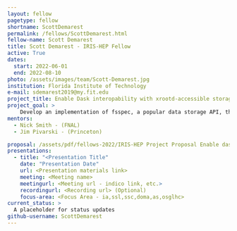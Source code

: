 ```yaml
---
layout: fellow
pagetype: fellow
shortname: ScottDemarest
permalink: /fellows/ScottDemarest.html
fellow-name: Scott Demarest
title: Scott Demarest - IRIS-HEP Fellow
active: True
dates:
  start: 2022-06-01
  end: 2022-08-10
photo: /assets/images/team/Scott-Demarest.jpg
institution: Florida Institute of Technology
e-mail: sdemarest2019@my.fit.edu
project_title: Enable Dask interopability with xrootd-accessible storage systems
project_goal: >
    Develop an implementation of fsspec, a popular data storage API, that enables it to work with the xrootd accessible storage systems common in HEP. The implementation will enable Dask, and other data analysis Python packages that use fsspec, to work seamlessly with xrootd. The final product will be a middleware software package containing the implmenation itself along with docs, tests and examples.
mentors:
  - Nick Smith - (FNAL)
  - Jim Pivarski - (Princeton)

proposal: /assets/pdf/fellows-2022/IRIS-HEP Project Proposal Enable dask interopability with xrootd-accessible storage systems(1).pdf
presentations:
  - title: "<Presentation Title"
    date: "Presentation Date"
    url: <Presentation materials link>
    meeting: <Meeting name>
    meetingurl: <Meeting url - indico link, etc.>
    recordingurl: <Recording url> (Optional)
    focus-area: <Focus Area - ia,ssl,ssc,doma,as,osglhc>
current_status: >
  A placeholder for status updates
github-username: ScottDemarest
---
```


